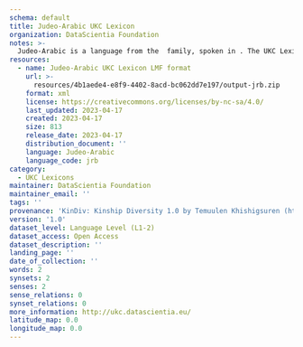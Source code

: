 ```yaml
---
schema: default
title: Judeo-Arabic UKC Lexicon
organization: DataScientia Foundation
notes: >-
  Judeo-Arabic is a language from the  family, spoken in . The UKC Lexicon of Judeo-Arabic is represented as a lexico-semantic network. It consists of words, word senses, synsets, as well as sense-level and synset-level relationships.
resources:
  - name: Judeo-Arabic UKC Lexicon LMF format
    url: >-
      resources/4b1aede4-e8f9-4402-8acd-bc062dd7e197/output-jrb.zip
    format: xml
    license: https://creativecommons.org/licenses/by-nc-sa/4.0/
    last_updated: 2023-04-17
    created: 2023-04-17
    size: 813
    release_date: 2023-04-17
    distribution_document: ''
    language: Judeo-Arabic
    language_code: jrb
category:
  - UKC Lexicons
maintainer: DataScientia Foundation
maintainer_email: ''
tags: ''
provenance: 'KinDiv: Kinship Diversity 1.0 by Temuulen Khishigsuren (http://ukc.disi.unitn.it/index.php/kinship/); Princeton WordNet 2.1 by Princeton University (https://wordnet.princeton.edu)'
version: '1.0'
dataset_level: Language Level (L1-2)
dataset_access: Open Access
dataset_description: ''
landing_page: ''
date_of_collection: ''
words: 2
synsets: 2
senses: 2
sense_relations: 0
synset_relations: 0
more_information: http://ukc.datascientia.eu/
latitude_map: 0.0
longitude_map: 0.0
---
```

